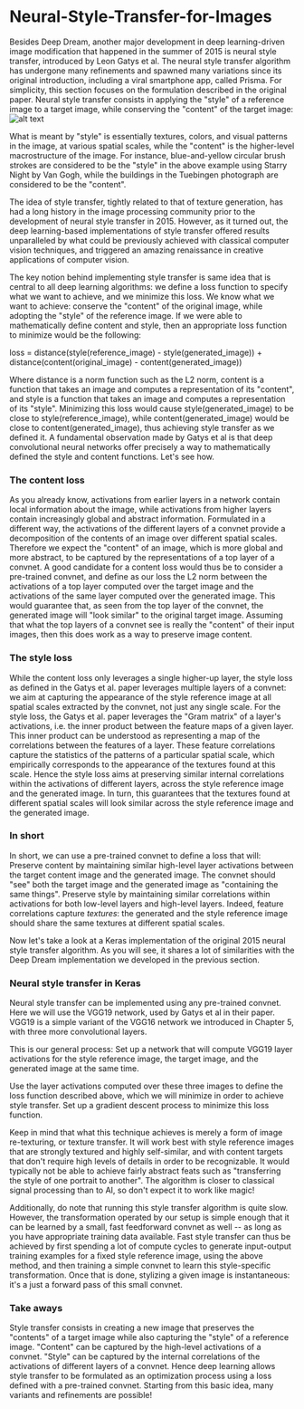 # Neural-Style-Transfer-for-Images
Besides Deep Dream, another major development in deep learning-driven image modification that happened in the summer of 2015 is neural style transfer, introduced by Leon Gatys et al. The neural style transfer algorithm has undergone many refinements and spawned many variations since its original introduction, including a viral smartphone app, called Prisma. For simplicity, this section focuses on the formulation described in the original paper.
Neural style transfer consists in applying the "style" of a reference image to a target image, while conserving the "content" of the target image:
 ![alt text](https://s3.amazonaws.com/book.keras.io/img/ch8/style_transfer.png)
 
What is meant by "style" is essentially textures, colors, and visual patterns in the image, at various spatial scales, while the "content" is the higher-level macrostructure of the image. For instance, blue-and-yellow circular brush strokes are considered to be the "style" in the above example using Starry Night by Van Gogh, while the buildings in the Tuebingen photograph are considered to be the "content".

The idea of style transfer, tightly related to that of texture generation, has had a long history in the image processing community prior to the development of neural style transfer in 2015. However, as it turned out, the deep learning-based implementations of style transfer offered results unparalleled by what could be previously achieved with classical computer vision techniques, and triggered an amazing renaissance in creative applications of computer vision.

The key notion behind implementing style transfer is same idea that is central to all deep learning algorithms: we define a loss function to specify what we want to achieve, and we minimize this loss. We know what we want to achieve: conserve the "content" of the original image, while adopting the "style" of the reference image. If we were able to mathematically define content and style, then an appropriate loss function to minimize would be the following:

loss = distance(style(reference_image) - style(generated_image)) +
       distance(content(original_image) - content(generated_image))

Where distance is a norm function such as the L2 norm, content is a function that takes an image and computes a representation of its "content", and style is a function that takes an image and computes a representation of its "style".
Minimizing this loss would cause style(generated_image) to be close to style(reference_image), while content(generated_image) would be close to content(generated_image), thus achieving style transfer as we defined it.
A fundamental observation made by Gatys et al is that deep convolutional neural networks offer precisely a way to mathematically defined the style and content functions. Let's see how.

### The content loss
As you already know, activations from earlier layers in a network contain local information about the image, while activations from higher layers contain increasingly global and abstract information. Formulated in a different way, the activations of the different layers of a convnet provide a decomposition of the contents of an image over different spatial scales. Therefore we expect the "content" of an image, which is more global and more abstract, to be captured by the representations of a top layer of a convnet.
A good candidate for a content loss would thus be to consider a pre-trained convnet, and define as our loss the L2 norm between the activations of a top layer computed over the target image and the activations of the same layer computed over the generated image. This would guarantee that, as seen from the top layer of the convnet, the generated image will "look similar" to the original target image. Assuming that what the top layers of a convnet see is really the "content" of their input images, then this does work as a way to preserve image content.

### The style loss
While the content loss only leverages a single higher-up layer, the style loss as defined in the Gatys et al. paper leverages multiple layers of a convnet: we aim at capturing the appearance of the style reference image at all spatial scales extracted by the convnet, not just any single scale.
For the style loss, the Gatys et al. paper leverages the "Gram matrix" of a layer's activations, i.e. the inner product between the feature maps of a given layer. This inner product can be understood as representing a map of the correlations between the features of a layer. These feature correlations capture the statistics of the patterns of a particular spatial scale, which empirically corresponds to the appearance of the textures found at this scale.
Hence the style loss aims at preserving similar internal correlations within the activations of different layers, across the style reference image and the generated image. In turn, this guarantees that the textures found at different spatial scales will look similar across the style reference image and the generated image.

### In short
In short, we can use a pre-trained convnet to define a loss that will:
Preserve content by maintaining similar high-level layer activations between the target content image and the generated image. The convnet should "see" both the target image and the generated image as "containing the same things".
Preserve style by maintaining similar correlations within activations for both low-level layers and high-level layers. Indeed, feature correlations capture _textures_: the generated and the style reference image should share the same textures at different spatial scales.

Now let's take a look at a Keras implementation of the original 2015 neural style transfer algorithm. As you will see, it shares a lot of similarities with the Deep Dream implementation we developed in the previous section.

### Neural style transfer in Keras
Neural style transfer can be implemented using any pre-trained convnet. Here we will use the VGG19 network, used by Gatys et al in their paper. VGG19 is a simple variant of the VGG16 network we introduced in Chapter 5, with three more convolutional layers.

This is our general process:
Set up a network that will compute VGG19 layer activations for the style reference image, the target image, and the generated image at the same time.

Use the layer activations computed over these three images to define the loss function described above, which we will minimize in order to achieve style transfer.
Set up a gradient descent process to minimize this loss function.

Keep in mind that what this technique achieves is merely a form of image re-texturing, or texture transfer. It will work best with style reference images that are strongly textured and highly self-similar, and with content targets that don't require high levels of details in order to be recognizable. It would typically not be able to achieve fairly abstract feats such as "transferring the style of one portrait to another". The algorithm is closer to classical signal processing than to AI, so don't expect it to work like magic!

Additionally, do note that running this style transfer algorithm is quite slow. However, the transformation operated by our setup is simple enough that it can be learned by a small, fast feedforward convnet as well -- as long as you have appropriate training data available. Fast style transfer can thus be achieved by first spending a lot of compute cycles to generate input-output training examples for a fixed style reference image, using the above method, and then training a simple convnet to learn this style-specific transformation. Once that is done, stylizing a given image is instantaneous: it's a just a forward pass of this small convnet.

### Take aways
Style transfer consists in creating a new image that preserves the "contents" of a target image while also capturing the "style" of a reference image.
"Content" can be captured by the high-level activations of a convnet.
"Style" can be captured by the internal correlations of the activations of different layers of a convnet.
Hence deep learning allows style transfer to be formulated as an optimization process using a loss defined with a pre-trained convnet.
Starting from this basic idea, many variants and refinements are possible!

